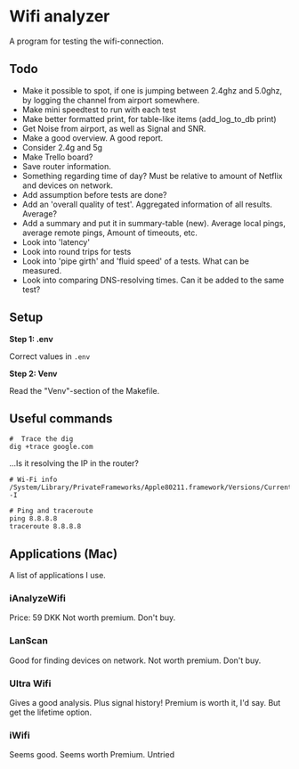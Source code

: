 # Wifi analyzer

A program for testing the wifi-connection.

## Todo

- Make it possible to spot, if one is jumping between 2.4ghz and 5.0ghz, by logging the channel from airport somewhere. 
- Make mini speedtest to run with each test
- Make better formatted print, for table-like items (add_log_to_db print)
- Get Noise from airport, as well as Signal and SNR.
- Make a good overview. A good report.
- Consider 2.4g and 5g
- Make Trello board? 
- Save router information.
- Something regarding time of day? Must be relative to amount of Netflix and devices on network. 
- Add assumption before tests are done? 
- Add an 'overall quality of test'. Aggregated information of all results. Average? 
- Add a summary and put it in summary-table (new). Average local pings, average remote pings, Amount of timeouts, etc.
- Look into 'latency'
- Look into round trips for tests
- Look into 'pipe girth' and 'fluid speed' of a tests. What can be measured. 
- Look into comparing DNS-resolving times. Can it be added to the same test? 

## Setup

**Step 1: .env**

Correct values in `.env`

**Step 2: Venv**

Read the "Venv"-section of the Makefile.

## Useful commands

```
#  Trace the dig
dig +trace google.com
```

...Is it resolving the IP in the router? 


```
# Wi-Fi info
/System/Library/PrivateFrameworks/Apple80211.framework/Versions/Current/Resources/airport -I

# Ping and traceroute
ping 8.8.8.8
traceroute 8.8.8.8
```

## Applications (Mac)

A list of applications I use.

### iAnalyzeWifi

Price: 59 DKK
Not worth premium. Don't buy.


### LanScan

Good for finding devices on network.
Not worth premium. Don't buy.

### Ultra Wifi

Gives a good analysis. Plus signal history! 
Premium is worth it, I'd say. But get the lifetime option.

### iWifi

Seems good. 
Seems worth Premium. 
Untried


